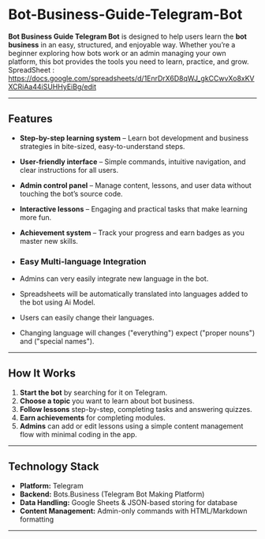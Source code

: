 # Bot-Business-Guide-Telegram-Bot

**Bot Business Guide Telegram Bot** is designed to help users learn the **bot business** in an easy, structured, and enjoyable way. Whether you’re a beginner exploring how bots work or an admin managing your own platform, this bot provides the tools you need to learn, practice, and grow.  
SpreadSheet : https://docs.google.com/spreadsheets/d/1EnrDrX6D8qWJ_gkCCwvXo8xKVXCRiAa44iSUHHyEiBg/edit

---

## Features  

- **Step-by-step learning system** – Learn bot development and business strategies in bite-sized, easy-to-understand steps.  
- **User-friendly interface** – Simple commands, intuitive navigation, and clear instructions for all users.  
- **Admin control panel** – Manage content, lessons, and user data without touching the bot’s source code.    
- **Interactive lessons** – Engaging and practical tasks that make learning more fun.  
- **Achievement system** – Track your progress and earn badges as you master new skills.
  
- ### Easy Multi-language Integration
- Admins can very easily integrate new language in the bot.
- Spreadsheets will be automatically translated into languages added to the bot using Ai Model.
- Users can easily change their languages.
- Changing language will changes ("everything") expect ("proper nouns") and ("special names").

---

##  How It Works  

1. **Start the bot** by searching for it on Telegram.  
2. **Choose a topic** you want to learn about bot business.  
3. **Follow lessons** step-by-step, completing tasks and answering quizzes.  
4. **Earn achievements** for completing modules.  
5. **Admins** can add or edit lessons using a simple content management flow with minimal coding in the app.

---

## Technology Stack  

- **Platform:** Telegram  
- **Backend:** Bots.Business (Telegram Bot Making Platform)  
- **Data Handling:** Google Sheets & JSON-based storing for database
- **Content Management:** Admin-only commands with HTML/Markdown formatting  

---


